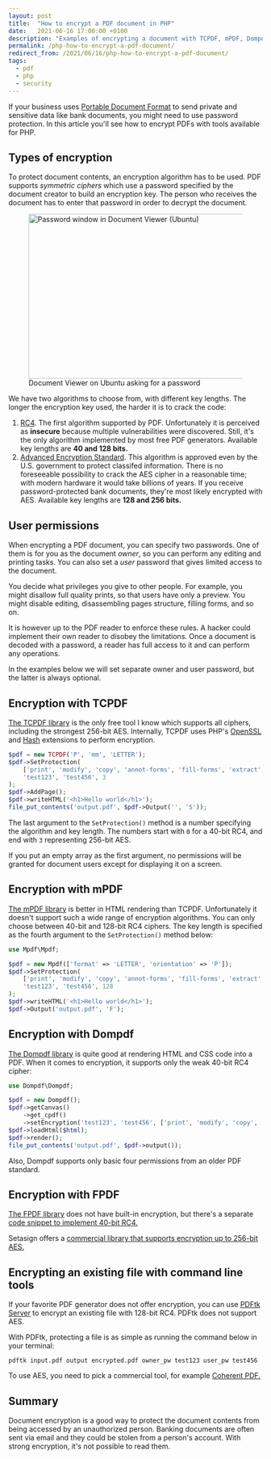 ```yaml
---
layout: post
title:  "How to encrypt a PDF document in PHP"
date:   2021-06-16 17:00:00 +0100
description: "Examples of encrypting a document with TCPDF, mPDF, Dompdf and PDFtk"
permalink: /php-how-to-encrypt-a-pdf-document/
redirect_from: /2021/06/16/php-how-to-encrypt-a-pdf-document/
tags:
  - pdf
  - php
  - security
---
```


If your business uses [Portable Document Format](https://en.wikipedia.org/wiki/PDF) to send private and sensitive data like bank documents, you might need to use password protection. In this article you'll see how to encrypt PDFs with tools available for PHP.

## Types of encryption

To protect document contents, an encryption algorithm has to be used. PDF supports *symmetric ciphers* which use a password specified by the document creator to build an encryption key. The person who receives the document has to enter that password in order to decrypt the document.

<figure>
  <img src="/assets/pdf-password-protection.png" width="634" height="326" alt="Password window in Document Viewer (Ubuntu)">
  <figcaption>Document Viewer on Ubuntu asking for a password</figcaption>
</figure>

We have two algorithms to choose from, with different key lengths. The longer the encryption key used, the harder it is to crack the code:

1. [RC4](https://en.wikipedia.org/wiki/RC4). The first algorithm supported by PDF. Unfortunately it is perceived as **insecure** because multiple vulnerabilities were discovered. Still, it's the only algorithm implemented by most free PDF generators. Available key lengths are **40 and 128 bits.**
2. [Advanced Encryption Standard](https://en.wikipedia.org/wiki/Advanced_Encryption_Standard). This algorithm is approved even by the U.S. government to protect classifed information. There is no foreseeable possibility to crack the AES cipher in a reasonable time; with modern hardware it would take billions of years. If you receive password-protected bank documents, they're most likely encrypted with AES. Available key lengths are **128 and 256 bits.**

## User permissions

When encrypting a PDF document, you can specify two passwords. One of them is for you as the document *owner*, so you can perform any editing and printing tasks. You can also set a *user* password that gives limited access to the document.

You decide what privileges you give to other people. For example, you might disallow full quality prints, so that users have only a preview. You might disable editing, disassembling pages structure, filling forms, and so on.

It is however up to the PDF reader to enforce these rules. A hacker could implement their own reader to disobey the limitations. Once a document is decoded with a password, a reader has full access to it and can perform any operations.

In the examples below we will set separate owner and user password, but the latter is always optional.

## Encryption with TCPDF

[The TCPDF library](https://tcpdf.org/) is the only free tool I know which supports all ciphers, including the strongest 256-bit AES. Internally, TCPDF uses PHP's [OpenSSL](https://www.php.net/manual/en/book.openssl.php) and [Hash](https://www.php.net/manual/en/book.hash.php) extensions to perform encryption.

```php
$pdf = new TCPDF('P', 'mm', 'LETTER');
$pdf->SetProtection(
    ['print', 'modify', 'copy', 'annot-forms', 'fill-forms', 'extract', 'assemble', 'print-high'],
    'test123', 'test456', 3
);
$pdf->AddPage();
$pdf->writeHTML('<h1>Hello world</h1>');
file_put_contents('output.pdf', $pdf->Output('', 'S'));
```

The last argument to the `SetProtection()` method is a number specifying the algorithm and key length. The numbers start with `0` for a 40-bit RC4, and end with `3` representing 256-bit AES.

If you put an empty array as the first argument, no permissions will be granted for document users except for displaying it on a screen.

## Encryption with mPDF

[The mPDF library](https://github.com/mpdf/mpdf) is better in HTML rendering than TCPDF. Unfortunately it doesn't support such a wide range of encryption algorithms. You can only choose between 40-bit and 128-bit RC4 ciphers. The key length is specified as the fourth argument to the `SetProtection()` method below:

```php
use Mpdf\Mpdf;

$pdf = new Mpdf(['format' => 'LETTER', 'orientation' => 'P']);
$pdf->SetProtection(
    ['print', 'modify', 'copy', 'annot-forms', 'fill-forms', 'extract', 'assemble', 'print-highres'],
    'test123', 'test456', 128
);
$pdf->writeHTML('<h1>Hello world</h1>');
$pdf->Output('output.pdf', 'F');
```

## Encryption with Dompdf

[The Dompdf library](https://github.com/dompdf/dompdf) is quite good at rendering HTML and CSS code into a PDF. When it comes to encryption, it supports only the weak 40-bit RC4 cipher:

```php
use Dompdf\Dompdf;

$pdf = new Dompdf();
$pdf->getCanvas()
    ->get_cpdf()
    ->setEncryption('test123', 'test456', ['print', 'modify', 'copy', 'add']);
$pdf->loadHtml($html);
$pdf->render();
file_put_contents('output.pdf', $pdf->output());
```

Also, Dompdf supports only basic four permissions from an older PDF standard.

## Encryption with FPDF

[The FPDF library](http://www.fpdf.org/) does not have built-in encryption, but there's a separate [code snippet to implement 40-bit RC4.](http://www.fpdf.org/en/script/script37.php)

Setasign offers a [commercial library that supports encryption up to 256-bit AES.](https://www.setasign.com/products/setapdf-core/details)

## Encrypting an existing file with command line tools

If your favorite PDF generator does not offer encryption, you can use [PDFtk Server](https://www.pdflabs.com/tools/pdftk-server/) to encrypt an existing file with 128-bit RC4. PDFtk does not support AES.

With PDFtk, protecting a file is as simple as running the command below in your terminal:

```
pdftk input.pdf output encrypted.pdf owner_pw test123 user_pw test456
```

To use AES, you need to pick a commercial tool, for example [Coherent PDF.](https://www.coherentpdf.com/cpdfmanual/cpdfmanualch4.html#x7-350004)

## Summary

Document encryption is a good way to protect the document contents from being accessed by an unauthorized person. Banking documents are often sent via email and they could be stolen from a person's account. With strong encryption, it's not possible to read them.
